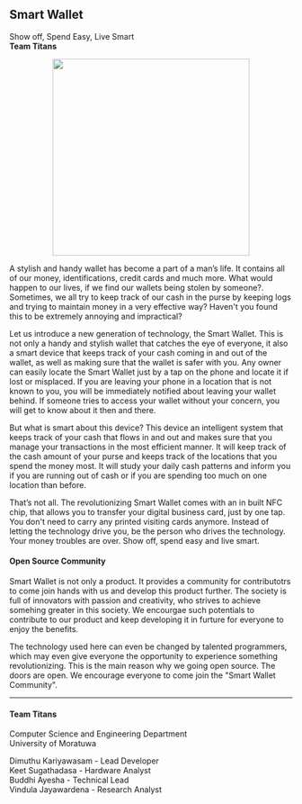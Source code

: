 <h2>Smart Wallet</h2>
<subtitle>Show off, Spend Easy, Live Smart</subtitle><br>
<strong>Team Titans</strong>

<p align="center">
  <img src="http://titansmora.org/logo.png" width="350"/>
</p>

A stylish and handy wallet has become a part of a man’s life. It contains all of our money, identifications, credit cards and much more. What would happen to our lives, if we find our wallets being stolen by someone?. Sometimes, we all try to keep track of our cash in the purse by keeping logs and trying to maintain money in a very effective way? Haven't you found this to be extremely annoying and impractical? 

Let us introduce a new generation of technology, the Smart Wallet. This is not only a handy and stylish wallet that catches the eye of everyone, it also a smart device that keeps track of your cash coming in and out of the wallet, as well as making sure that the wallet is safer with you. Any owner can easily locate the Smart Wallet just by a tap on the phone and locate it if lost or misplaced. If you are leaving your phone in a location that is not known to you, you will be immediately notified about leaving your wallet behind. If someone tries to access your wallet without your concern, you will get to know about it then and there. 

But what is smart about this device? This device an intelligent system that keeps track of your cash that flows in and out and makes sure that you manage your transactions in the most efficient manner. It will keep track of the cash amount of your purse and keeps track of the locations that you spend the money most. It will study your daily cash patterns and inform you if you are running out of cash or if you are spending too much on one location than before.

That’s not all. The revolutionizing Smart Wallet comes with an in built NFC chip, that allows you to transfer your digital business card, just by one tap. You don't need to carry any printed visiting cards anymore. Instead of letting the technology drive you, be the person who drives the technology. Your money troubles are over. Show off, spend easy and live smart.

<h4>Open Source Community</h4>

Smart Wallet is not only a product. It provides a community for contributotrs to come join hands with us and develop this product further. The society is full of innovators with passion and creativity, who strives to achieve somehing greater in this society. We encourgae such potentials to contribute to our product and keep developing it in furture for everyone to enjoy the benefits.

The technology used here can even be changed by talented programmers, which may even give everyone the opportunity to experience something revolutionizing. This is the main reason why we going open source. The doors are open. We encourage everyone to come join the "Smart Wallet Community".

<hr>
<h4>Team Titans</h4>
Computer Science and Engineering Department<br>
University of Moratuwa<br>

Dimuthu Kariyawasam - Lead Developer<br>
Keet Sugathadasa - Hardware Analyst<br>
Buddhi Ayesha - Technical Lead<br>
Vindula Jayawardena - Research Analyst<br>
